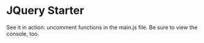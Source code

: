 # JQuery Starter

See it in action: uncomment functions in the main.js file. Be sure to view the console, too.